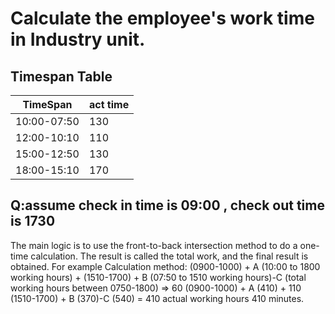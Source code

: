 # Calculate the employee's work time  in Industry unit.
 
## Timespan Table
TimeSpan|act time|
--------|:-------
10:00-07:50|130		
12:00-10:10|110
15:00-12:50|130
18:00-15:10|170						

Q:assume check in time is 09:00 , check out time is 1730
---	
The main logic is to use the front-to-back intersection method to do a one-time calculation. The result is called the total work, 
and the final result is obtained. For example
Calculation method: (0900-1000) + A (10:00 to 1800 working hours) + (1510-1700) + B (07:50 to 1510 working hours)-C (total working hours between 0750-1800)
=> 60 (0900-1000) + A (410) + 110 (1510-1700) + B (370)-C (540) = 410 actual working hours 410 minutes.						
												
												
												
												
												
												
												
